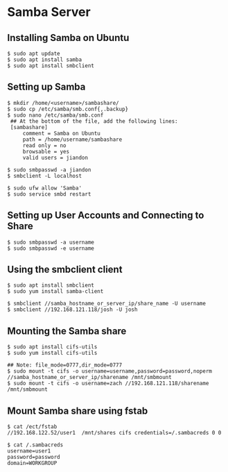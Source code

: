 Samba Server
============

## Installing Samba on Ubuntu

    $ sudo apt update
    $ sudo apt install samba
    $ sudo apt install smbclient

## Setting up Samba

    $ mkdir /home/<username>/sambashare/
    $ sudo cp /etc/samba/smb.conf{,.backup}
    $ sudo nano /etc/samba/smb.conf
     ## At the bottom of the file, add the following lines:
     [sambashare]
         comment = Samba on Ubuntu
         path = /home/username/sambashare
         read only = no
         browsable = yes
         valid users = jiandon

    $ sudo smbpasswd -a jiandon
    $ smbclient -L localhost

    $ sudo ufw allow 'Samba'
    $ sudo service smbd restart

## Setting up User Accounts and Connecting to Share

    $ sudo smbpasswd -a username
    $ sudo smbpasswd -e username

## Using the smbclient client

    $ sudo apt install smbclient
    $ sudo yum install samba-client

    $ smbclient //samba_hostname_or_server_ip/share_name -U username
    $ smbclient //192.168.121.118/josh -U josh


## Mounting the Samba share

    $ sudo apt install cifs-utils
    $ sudo yum install cifs-utils

    ## Note: file_mode=0777,dir_mode=0777
    $ sudo mount -t cifs -o username=username,password=password,noperm //samba_hostname_or_server_ip/sharename /mnt/smbmount
    $ sudo mount -t cifs -o username=zach //192.168.121.118/sharename /mnt/smbmount

## Mount Samba share using fstab

    $ cat /ect/fstab
    //192.168.122.52/user1  /mnt/shares cifs credentials=/.sambacreds 0 0

    $ cat /.sambacreds
    username=user1
    password=password
    domain=WORKGROUP
